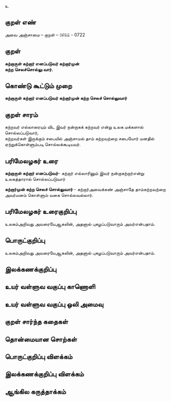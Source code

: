 உ

## குறள் எண் 

அவை அஞ்சாமை  – குறள் – ௦௭௨௨ - 0722  

## குறள் 

**கற்றாருள் கற்றார் எனப்படுவர் கற்றார்முன்  
கற்ற செலச்சொல்லு வார்.**  

## கொண்டு கூட்டும் முறை

**கற்றாருள் கற்றார் எனப்படுவர் கற்றார்முன் கற்ற செலச் சொல்லுவார்**

## குறள் சாரம் 

கற்றவர் எல்லாரையும் விட இவர் நன்றாகக் கற்றவர் என்று உலக மக்களால் சொல்லப்படுவார்,   
கற்றவர்கள் இருக்கும் சபையில் அஞ்சாமல் தாம் கற்றவற்றை சபையோர் மனதில் ஏற்றுக்கொள்ளும்படி சொல்லக்கூடியவர்.  

## பரிமேலழகர் உரை

**கற்றாருள் கற்றார் எனப்படுவர்**- கற்றார் எல்லாரினும் இவர் நன்குகற்றார்என்று உலகத்தாரால் சொல்லப்படுவார்    

**கற்றார்முன் கற்ற செலச் சொல்லுவார்** - கற்றார்அவைக்கண் அஞ்சாதே தாம்கற்றவற்றை அவர்மனம் கொள்ளும் வகை சொல்லவல்லார்.   

## பரிமேலழகர் உரைகுறிப்பு   

உலகம்அறிவது அவரையேஆகலின், அதனால் புகழப்படுவாரும் அவர்என்பதாம்.   

## பொருட்குறிப்பு 

உலகம்அறிவது அவரையேஆகலின், அதனால் புகழப்படுவாரும் அவர்என்பதாம்.   

## இலக்கணக்குறிப்பு  


## உயர் வள்ளுவ வகுப்பு காணொளி


## உயர் வள்ளுவ வகுப்பு ஒலி அமைவு 

 
## குறள் சார்ந்த கதைகள் 


## தொன்மையான சொற்கள்


## பொருட்குறிப்பு விளக்கம்


## இலக்கணக்குறிப்பு விளக்கம்


## ஆங்கில கருத்தாக்கம் 


